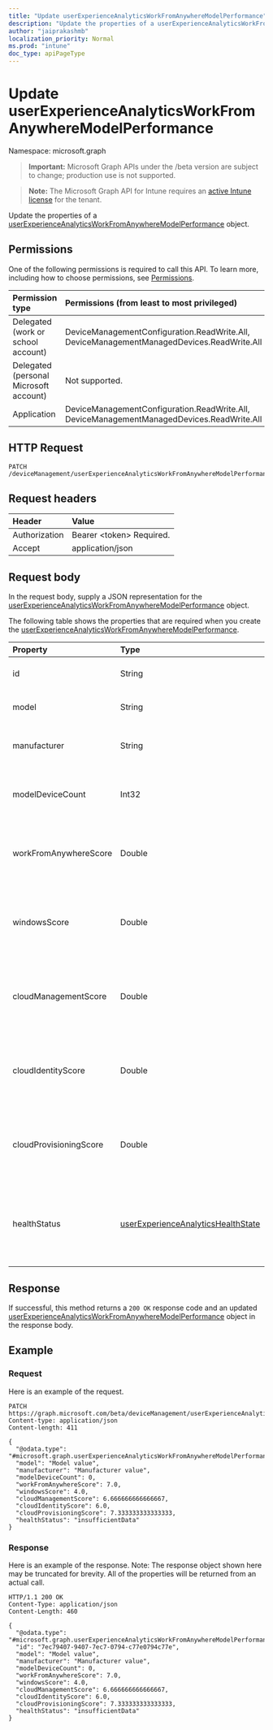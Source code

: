 ```yaml
---
title: "Update userExperienceAnalyticsWorkFromAnywhereModelPerformance"
description: "Update the properties of a userExperienceAnalyticsWorkFromAnywhereModelPerformance object."
author: "jaiprakashmb"
localization_priority: Normal
ms.prod: "intune"
doc_type: apiPageType
---
```


# Update userExperienceAnalyticsWorkFromAnywhereModelPerformance

Namespace: microsoft.graph

> **Important:** Microsoft Graph APIs under the /beta version are subject to change; production use is not supported.

> **Note:** The Microsoft Graph API for Intune requires an [active Intune license](https://go.microsoft.com/fwlink/?linkid=839381) for the tenant.

Update the properties of a [userExperienceAnalyticsWorkFromAnywhereModelPerformance](../resources/intune-devices-userexperienceanalyticsworkfromanywheremodelperformance.md) object.

## Permissions
One of the following permissions is required to call this API. To learn more, including how to choose permissions, see [Permissions](/graph/permissions-reference).

|Permission type|Permissions (from least to most privileged)|
|:---|:---|
|Delegated (work or school account)|DeviceManagementConfiguration.ReadWrite.All, DeviceManagementManagedDevices.ReadWrite.All|
|Delegated (personal Microsoft account)|Not supported.|
|Application|DeviceManagementConfiguration.ReadWrite.All, DeviceManagementManagedDevices.ReadWrite.All|

## HTTP Request
<!-- {
  "blockType": "ignored"
}
-->
``` http
PATCH /deviceManagement/userExperienceAnalyticsWorkFromAnywhereModelPerformance/{userExperienceAnalyticsWorkFromAnywhereModelPerformanceId}
```

## Request headers
|Header|Value|
|:---|:---|
|Authorization|Bearer &lt;token&gt; Required.|
|Accept|application/json|

## Request body
In the request body, supply a JSON representation for the [userExperienceAnalyticsWorkFromAnywhereModelPerformance](../resources/intune-devices-userexperienceanalyticsworkfromanywheremodelperformance.md) object.

The following table shows the properties that are required when you create the [userExperienceAnalyticsWorkFromAnywhereModelPerformance](../resources/intune-devices-userexperienceanalyticsworkfromanywheremodelperformance.md).

|Property|Type|Description|
|:---|:---|:---|
|id|String|The unique identifier of the user experience analytics model performance object.|
|model|String|The user experience work from anywhere's model name of the devices.|
|manufacturer|String|The user experience work from anywhere's manufacturer name of the devices.|
|modelDeviceCount|Int32|The user experience work from anywhere's devices count for the model. Valid values -2147483648 to 2147483647|
|workFromAnywhereScore|Double|The user experience work from anywhere overall score for the model. Valid values -1.79769313486232E+308 to 1.79769313486232E+308|
|windowsScore|Double|The user experience work from anywhere windows score for the model. Valid values -1.79769313486232E+308 to 1.79769313486232E+308|
|cloudManagementScore|Double|The user experience work from anywhere's cloud management score for the model. Valid values -1.79769313486232E+308 to 1.79769313486232E+308|
|cloudIdentityScore|Double|The user experience work from anywhere's cloud identity score for the model. Valid values -1.79769313486232E+308 to 1.79769313486232E+308|
|cloudProvisioningScore|Double|The user experience work from anywhere's cloud provisioning score for the model. Valid values -1.79769313486232E+308 to 1.79769313486232E+308|
|healthStatus|[userExperienceAnalyticsHealthState](../resources/intune-devices-userexperienceanalyticshealthstate.md)|The health state of the user experience analytics work from anywhere model. Possible values are: `unknown`, `insufficientData`, `needsAttention`, `meetingGoals`, `unknownFutureValue`.|



## Response
If successful, this method returns a `200 OK` response code and an updated [userExperienceAnalyticsWorkFromAnywhereModelPerformance](../resources/intune-devices-userexperienceanalyticsworkfromanywheremodelperformance.md) object in the response body.

## Example

### Request
Here is an example of the request.
``` http
PATCH https://graph.microsoft.com/beta/deviceManagement/userExperienceAnalyticsWorkFromAnywhereModelPerformance/{userExperienceAnalyticsWorkFromAnywhereModelPerformanceId}
Content-type: application/json
Content-length: 411

{
  "@odata.type": "#microsoft.graph.userExperienceAnalyticsWorkFromAnywhereModelPerformance",
  "model": "Model value",
  "manufacturer": "Manufacturer value",
  "modelDeviceCount": 0,
  "workFromAnywhereScore": 7.0,
  "windowsScore": 4.0,
  "cloudManagementScore": 6.666666666666667,
  "cloudIdentityScore": 6.0,
  "cloudProvisioningScore": 7.333333333333333,
  "healthStatus": "insufficientData"
}
```

### Response
Here is an example of the response. Note: The response object shown here may be truncated for brevity. All of the properties will be returned from an actual call.
``` http
HTTP/1.1 200 OK
Content-Type: application/json
Content-Length: 460

{
  "@odata.type": "#microsoft.graph.userExperienceAnalyticsWorkFromAnywhereModelPerformance",
  "id": "7ec79407-9407-7ec7-0794-c77e0794c77e",
  "model": "Model value",
  "manufacturer": "Manufacturer value",
  "modelDeviceCount": 0,
  "workFromAnywhereScore": 7.0,
  "windowsScore": 4.0,
  "cloudManagementScore": 6.666666666666667,
  "cloudIdentityScore": 6.0,
  "cloudProvisioningScore": 7.333333333333333,
  "healthStatus": "insufficientData"
}
```
